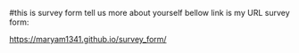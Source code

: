 #this is survey form
tell us more about yourself
bellow link is my URL survey form:


https://maryam1341.github.io/survey_form/